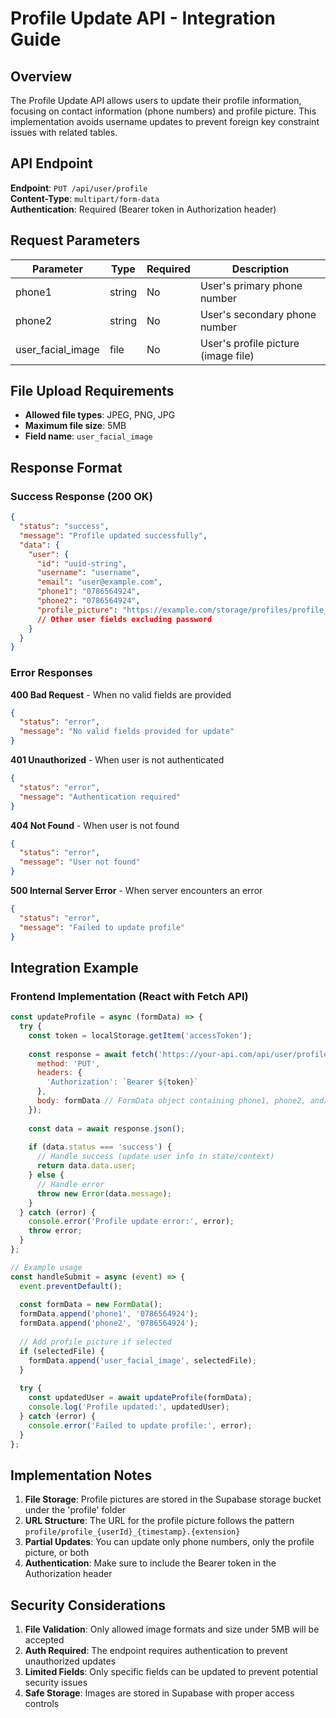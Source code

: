 # Profile Update API - Integration Guide

## Overview

The Profile Update API allows users to update their profile information, focusing on contact information (phone numbers) and profile picture. This implementation avoids username updates to prevent foreign key constraint issues with related tables.

## API Endpoint

**Endpoint**: `PUT /api/user/profile`  
**Content-Type**: `multipart/form-data`  
**Authentication**: Required (Bearer token in Authorization header)

## Request Parameters

| Parameter | Type | Required | Description |
|-----------|------|----------|-------------|
| phone1 | string | No | User's primary phone number |
| phone2 | string | No | User's secondary phone number |
| user_facial_image | file | No | User's profile picture (image file) |

## File Upload Requirements

- **Allowed file types**: JPEG, PNG, JPG
- **Maximum file size**: 5MB
- **Field name**: `user_facial_image`

## Response Format

### Success Response (200 OK)

```json
{
  "status": "success",
  "message": "Profile updated successfully",
  "data": {
    "user": {
      "id": "uuid-string",
      "username": "username",
      "email": "user@example.com",
      "phone1": "0786564924",
      "phone2": "0786564924",
      "profile_picture": "https://example.com/storage/profiles/profile_uuid_timestamp.jpg",
      // Other user fields excluding password
    }
  }
}
```

### Error Responses

**400 Bad Request** - When no valid fields are provided
```json
{
  "status": "error",
  "message": "No valid fields provided for update"
}
```

**401 Unauthorized** - When user is not authenticated
```json
{
  "status": "error",
  "message": "Authentication required"
}
```

**404 Not Found** - When user is not found
```json
{
  "status": "error",
  "message": "User not found"
}
```

**500 Internal Server Error** - When server encounters an error
```json
{
  "status": "error",
  "message": "Failed to update profile"
}
```

## Integration Example

### Frontend Implementation (React with Fetch API)

```javascript
const updateProfile = async (formData) => {
  try {
    const token = localStorage.getItem('accessToken');
    
    const response = await fetch('https://your-api.com/api/user/profile', {
      method: 'PUT',
      headers: {
        'Authorization': `Bearer ${token}`
      },
      body: formData // FormData object containing phone1, phone2, and/or user_facial_image
    });
    
    const data = await response.json();
    
    if (data.status === 'success') {
      // Handle success (update user info in state/context)
      return data.data.user;
    } else {
      // Handle error
      throw new Error(data.message);
    }
  } catch (error) {
    console.error('Profile update error:', error);
    throw error;
  }
};

// Example usage
const handleSubmit = async (event) => {
  event.preventDefault();
  
  const formData = new FormData();
  formData.append('phone1', '0786564924');
  formData.append('phone2', '0786564924');
  
  // Add profile picture if selected
  if (selectedFile) {
    formData.append('user_facial_image', selectedFile);
  }
  
  try {
    const updatedUser = await updateProfile(formData);
    console.log('Profile updated:', updatedUser);
  } catch (error) {
    console.error('Failed to update profile:', error);
  }
};
```

## Implementation Notes

1. **File Storage**: Profile pictures are stored in the Supabase storage bucket under the 'profile' folder
2. **URL Structure**: The URL for the profile picture follows the pattern `profile/profile_{userId}_{timestamp}.{extension}`
3. **Partial Updates**: You can update only phone numbers, only the profile picture, or both
4. **Authentication**: Make sure to include the Bearer token in the Authorization header

## Security Considerations

1. **File Validation**: Only allowed image formats and size under 5MB will be accepted
2. **Auth Required**: The endpoint requires authentication to prevent unauthorized updates
3. **Limited Fields**: Only specific fields can be updated to prevent potential security issues
4. **Safe Storage**: Images are stored in Supabase with proper access controls 